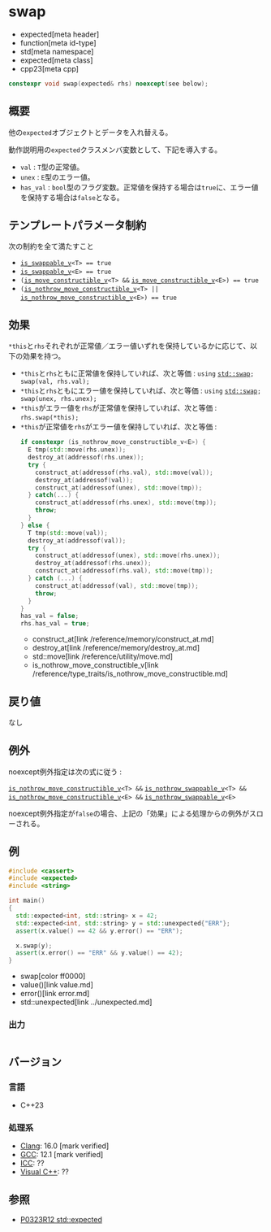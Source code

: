 # swap
* expected[meta header]
* function[meta id-type]
* std[meta namespace]
* expected[meta class]
* cpp23[meta cpp]

```cpp
constexpr void swap(expected& rhs) noexcept(see below);
```

## 概要
他の`expected`オブジェクトとデータを入れ替える。

動作説明用の`expected`クラスメンバ変数として、下記を導入する。

- `val` : `T`型の正常値。
- `unex` : `E`型のエラー値。
- `has_val` : `bool`型のフラグ変数。正常値を保持する場合は`true`に、エラー値を保持する場合は`false`となる。


## テンプレートパラメータ制約
次の制約を全て満たすこと

- [`is_swappable_v`](/reference/type_traits/is_swappable.md)`<T> == true`
- [`is_swappable_v`](/reference/type_traits/is_swappable.md)`<E> == true`
- `(`[`is_move_constructible_v`](/reference/type_traits/is_move_constructible.md)`<T> &&` [`is_move_constructible_v`](/reference/type_traits/is_move_constructible.md)`<E>) == true`
- `(`[`is_nothrow_move_constructible_v`](/reference/type_traits/is_nothrow_move_constructible.md)`<T> ||` [`is_nothrow_move_constructible_v`](/reference/type_traits/is_nothrow_move_constructible.md)`<E>) == true`


## 効果
`*this`と`rhs`それぞれが正常値／エラー値いずれを保持しているかに応じて、以下の効果を持つ。

- `*this`と`rhs`ともに正常値を保持していれば、次と等価 : `using` [`std::swap`](/reference/utility/swap.md)`; swap(val, rhs.val);`
- `*this`と`rhs`ともにエラー値を保持していれば、次と等価 : `using` [`std::swap`](/reference/utility/swap.md)`; swap(unex, rhs.unex);`
- `*this`がエラー値を`rhs`が正常値を保持していれば、次と等価 : `rhs.swap(*this);`
- `*this`が正常値を`rhs`がエラー値を保持していれば、次と等価 :
    ```cpp
    if constexpr (is_nothrow_move_constructible_v<E>) {
      E tmp(std::move(rhs.unex));
      destroy_at(addressof(rhs.unex));
      try {
        construct_at(addressof(rhs.val), std::move(val));
        destroy_at(addressof(val));
        construct_at(addressof(unex), std::move(tmp));
      } catch(...) {
        construct_at(addressof(rhs.unex), std::move(tmp));
        throw;
      }
    } else {
      T tmp(std::move(val));
      destroy_at(addressof(val));
      try {
        construct_at(addressof(unex), std::move(rhs.unex));
        destroy_at(addressof(rhs.unex));
        construct_at(addressof(rhs.val), std::move(tmp));
      } catch (...) {
        construct_at(addressof(val), std::move(tmp));
        throw;
      }
    }
    has_val = false;
    rhs.has_val = true;
    ```
    * construct_at[link /reference/memory/construct_at.md]
    * destroy_at[link /reference/memory/destroy_at.md]
    * std::move[link /reference/utility/move.md]
    * is_nothrow_move_constructible_v[link /reference/type_traits/is_nothrow_move_constructible.md]


## 戻り値
なし


## 例外
noexcept例外指定は次の式に従う :

[`is_nothrow_move_constructible_v`](/reference/type_traits/is_nothrow_move_constructible.md)`<T> &&` [`is_nothrow_swappable_v`](/reference/type_traits/is_nothrow_swappable.md)`<T> &&` [`is_nothrow_move_constructible_v`](/reference/type_traits/is_nothrow_move_constructible.md)`<E> &&` [`is_nothrow_swappable_v`](/reference/type_traits/is_nothrow_swappable.md)`<E>`

noexcept例外指定が`false`の場合、上記の「効果」による処理からの例外がスローされる。


## 例
```cpp example
#include <cassert>
#include <expected>
#include <string>

int main()
{
  std::expected<int, std::string> x = 42;
  std::expected<int, std::string> y = std::unexpected{"ERR"};
  assert(x.value() == 42 && y.error() == "ERR");

  x.swap(y);
  assert(x.error() == "ERR" && y.value() == 42);
}
```
* swap[color ff0000]
* value()[link value.md]
* error()[link error.md]
* std::unexpected[link ../unexpected.md]

### 出力
```
```


## バージョン
### 言語
- C++23

### 処理系
- [Clang](/implementation.md#clang): 16.0 [mark verified]
- [GCC](/implementation.md#gcc): 12.1 [mark verified]
- [ICC](/implementation.md#icc): ??
- [Visual C++](/implementation.md#visual_cpp): ??


## 参照
- [P0323R12 std::expected](https://www.open-std.org/jtc1/sc22/wg21/docs/papers/2022/p0323r12.html)
